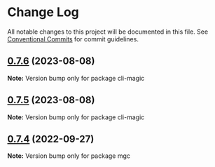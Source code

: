 # Change Log

All notable changes to this project will be documented in this file.
See [Conventional Commits](https://conventionalcommits.org) for commit guidelines.

## [0.7.6](https://github.com/FED-tools/cli-magic/compare/v0.7.5...v0.7.6) (2023-08-08)

**Note:** Version bump only for package cli-magic





## [0.7.5](https://github.com/FED-tools/cli-magic/compare/v0.7.4...v0.7.5) (2023-08-08)

**Note:** Version bump only for package cli-magic






## [0.7.4](https://github.com-artemhp/FED-tools/cli-magic/compare/v0.7.3...v0.7.4) (2022-09-27)

**Note:** Version bump only for package mgc
